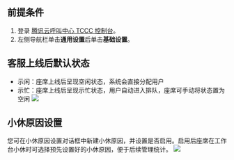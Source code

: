 ## 前提条件
1. 登录 [腾讯云呼叫中心 TCCC 控制台](https://console.cloud.tencent.com/ccc)。
2. 左侧导航栏单击**通用设置**后单击**基础设置**。

## 客服上线后默认状态
- 示闲：座席上线后呈现空闲状态，系统会直接分配用户
- 示忙：座席上线后呈现示忙状态，用户自动进入排队，座席可手动将状态置为空闲
![](https://qcloudimg.tencent-cloud.cn/raw/527646c025e10ec387e4aa1ac7ec0148.png)

## 小休原因设置
您可在小休原因设置对话框中新建小休原因，并设置是否启用。启用后座席在工作台小休时可选择预先设置好的小休原因，便于后续管理统计。
![](https://qcloudimg.tencent-cloud.cn/raw/5ae6d80741d3facdce67564ec97a878b.png)
